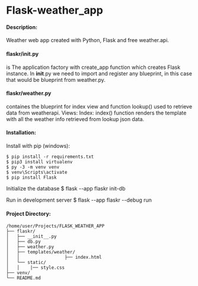 # Flask-weather_app
#### Description:
Weather web app created with Python, Flask and free weather.api.

#### flaskr/__init__.py 
is The application factory with create_app function which creates Flask instance.
In __init__.py we need to import and register any blueprint, in this case that would be blueprint from
weather.py.

#### flaskr/weather.py 
containes the blueprint for index view and function lookup() used to retrieve data from weatherapi.
Views:
Index:
index() function renders the template with all the weather info retrieved from lookup json data.


#### Installation:
Install with pip (windows):
```
$ pip install -r requirements.txt
$ pip3 install virtualenv
$ py -3 -m venv venv
$ venv\Scripts\activate
$ pip install Flask
```

Initialize the database
$ flask --app flaskr init-db

Run in development server
$ flask --app flaskr --debug run

#### Project Directory:
```
/home/user/Projects/FLASK_WEATHER_APP
├── flaskr/
│   ├── __init__.py
│   ├── db.py
│   ├── weather.py
│   ├── templates/weather/
│   │                 ├── index.html
│   └── static/
│   │    |── style.css
├── venv/
└── README.md
```
